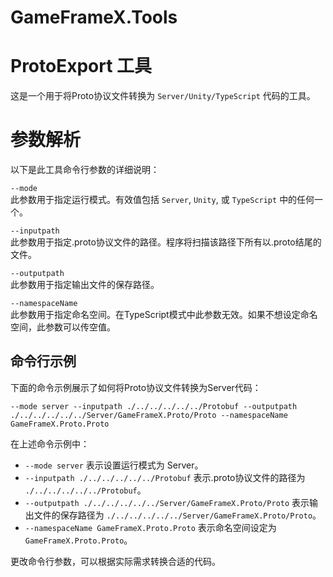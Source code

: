 # GameFrameX.Tools

# ProtoExport 工具

这是一个用于将Proto协议文件转换为 `Server/Unity/TypeScript` 代码的工具。

# 参数解析

以下是此工具命令行参数的详细说明：

`--mode`    
此参数用于指定运行模式。有效值包括 `Server`, `Unity`, 或 `TypeScript` 中的任何一个。

`--inputpath`    
此参数用于指定.proto协议文件的路径。程序将扫描该路径下所有以.proto结尾的文件。

`--outputpath`    
此参数用于指定输出文件的保存路径。

`--namespaceName`   
此参数用于指定命名空间。在TypeScript模式中此参数无效。如果不想设定命名空间，此参数可以传空值。

## 命令行示例

下面的命令示例展示了如何将Proto协议文件转换为Server代码：

```
--mode server --inputpath ./../../../../../Protobuf --outputpath ./../../../../../Server/GameFrameX.Proto/Proto --namespaceName GameFrameX.Proto.Proto
```

在上述命令示例中：

- `--mode server` 表示设置运行模式为 Server。
- `--inputpath ./../../../../../Protobuf` 表示.proto协议文件的路径为 `./../../../../../Protobuf`。
- `--outputpath ./../../../../../Server/GameFrameX.Proto/Proto` 表示输出文件的保存路径为 `./../../../../../Server/GameFrameX.Proto/Proto`。
- `--namespaceName GameFrameX.Proto.Proto` 表示命名空间设定为 `GameFrameX.Proto.Proto`。

更改命令行参数，可以根据实际需求转换合适的代码。